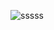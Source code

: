 
![sssss](https://user-images.githubusercontent.com/98962050/157184789-801dbf84-8d48-4cab-9723-7bd17f1db6e4.jpg)
